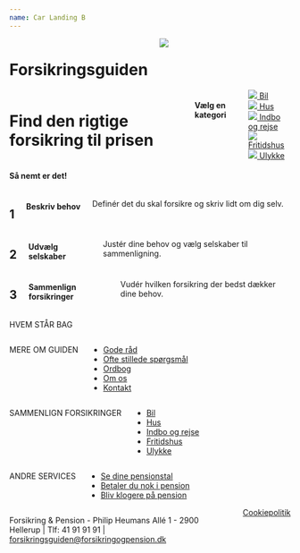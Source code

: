 ```yaml
---
name: Car Landing B
---
```

<div class="top-line">
	<div class="row">
		<div class="small-12 columns">
			<h1 class="brand-name">Forsikringsguiden</h1>
			<img src="external/images/logo.png" id="logo">
		</div>
	</div>
</div>
<div class="row p-v-xlarge gradient-light">
	<div class="small-12 columns">
		<div class="row">
			<div class="small-12 columns text-center">
				<h1 class="nmb">Find den rigtige forsikring til prisen</h1>
				<h4 class="nmt">Vælg en kategori</h4>
			</div>
		</div>
		<div class="row p-vt-small p-vb-large">
			<div class="small-2 columns small-offset-1">
				<a href="#" class="large-button">
					<div class="button-content">
						<div class="button-content-inner">
							<img class="button-icon" srcset="http://lorempixel.com/100/50 1x, http://lorempixel.com/200/100 2x" src="//placehold.it/50x50">
							<span>Bil</span>
						</div>
					</div>
				</a>
			</div>
			<div class="small-2 columns">
				<a href="#" class="large-button">
					<div class="button-content">
						<div class="button-content-inner">
							<img class="button-icon" srcset="http://lorempixel.com/100/50 1x, http://lorempixel.com/200/100 2x" src="//placehold.it/50x50">
							<span>Hus</span>
						</div>
					</div>
				</a>
			</div>
			<div class="small-2 columns">
				<a href="#" class="large-button">
					<div class="button-content">
						<div class="button-content-inner">
							<img class="button-icon" srcset="http://lorempixel.com/100/50 1x, http://lorempixel.com/200/100 2x" src="//placehold.it/50x50">
							<span>Indbo og rejse</span>
						</div>
					</div>
				</a>
			</div>
			<div class="small-2 columns">
				<a href="#" class="large-button">
					<div class="button-content">
						<div class="button-content-inner">
							<img class="button-icon" srcset="http://lorempixel.com/100/50 1x, http://lorempixel.com/200/100 2x" src="//placehold.it/50x50">
							<span>Fritidshus</span>
						</div>
					</div>
				</a>
			</div>
			<div class="small-2 columns end">
				<a href="#" class="large-button">
					<div class="button-content">
						<div class="button-content-inner">
							<img class="button-icon" srcset="http://lorempixel.com/100/50 1x, http://lorempixel.com/200/100 2x" src="//placehold.it/50x50">
							<span>Ulykke</span>
						</div>
					</div>
				</a>
			</div>
		</div>
	</div>
</div>
<div class="row p-v-medium text-center">
	<h4>Så nemt er det!</h4>
</div>
<div class="row">
	<div class="small-4 columns text-center">
		<h2 class="number-circle">1</h2>
		<h4 class="m-v-tiny">Beskriv behov</h4>
		<p class="m-h-medium">Definér det du skal forsikre og skriv lidt om dig selv.</p>
	</div>
	<div class="small-4 columns text-center">
		<h2 class="number-circle">2</h2>
		<h4 class="m-v-tiny">Udvælg selskaber</h4>
		<p class="m-h-medium">Justér dine behov og vælg selskaber til sammenligning.</p>
	</div>
	<div class="small-4 columns text-center">
		<h2 class="number-circle">3</h2>
		<h4 class="m-v-tiny">Sammenlign forsikringer</h4>
		<p class="m-h-medium">Vudér hvilken forsikring der bedst dækker dine behov.</p>
	</div>
</div>
<div class="row bg-gray-darkest text-white p-v-medium">
	<div class="small-3 columns">
		<p class="lead">HVEM STÅR BAG</p>
		<img src="//placehold.it/400x200" alt="">
		<hr>
		<img src="//placehold.it/400x200" alt="">
	</div>
	<div class="small-3 columns p-hl-xxlarge p-hr-tiny">
		<p class="lead">MERE OM GUIDEN</p>
		<ul class="fa-ul">
			<li><i class="fa-li fa fa-angle-right"></i><a href="#" class="white-link">Gode råd</a></li>
			<li><i class="fa-li fa fa-angle-right"></i><a href="#" class="white-link">Ofte stillede spørgsmål</a></li>
			<li><i class="fa-li fa fa-angle-right"></i><a href="#" class="white-link">Ordbog</a></li>
			<li><i class="fa-li fa fa-angle-right"></i><a href="#" class="white-link">Om os</a></li>
			<li><i class="fa-li fa fa-angle-right"></i><a href="#" class="white-link">Kontakt</a></li>
		</ul>
	</div>
	<div class="small-3 columns p-hl-xxlarge p-hr-tiny">
		<p class="lead">SAMMENLIGN FORSIKRINGER</p>
		<ul class="fa-ul">
			<li><i class="fa-li fa fa-angle-right"></i><a href="#" class="white-link">Bil</a></li>
			<li><i class="fa-li fa fa-angle-right"></i><a href="#" class="white-link">Hus</a></li>
			<li><i class="fa-li fa fa-angle-right"></i><a href="#" class="white-link">Indbo og rejse</a></li>
			<li><i class="fa-li fa fa-angle-right"></i><a href="#" class="white-link">Fritidshus</a></li>
			<li><i class="fa-li fa fa-angle-right"></i><a href="#" class="white-link">Ulykke</a></li>
		</ul>
	</div>
	<div class="small-3 columns p-hl-xxlarge p-hr-tiny">
		<p class="lead">ANDRE SERVICES</p>
		<ul class="fa-ul">
			<li><i class="fa-li fa fa-angle-right"></i><a href="#" class="white-link">Se dine pensionstal</a></li>
			<li><i class="fa-li fa fa-angle-right"></i><a href="#" class="white-link">Betaler du nok i pension</a></li>
			<li><i class="fa-li fa fa-angle-right"></i><a href="#" class="white-link">Bliv klogere på pension</a></li>
		</ul>
	</div>
</div>
<div class="row bg-gray-darkest alt text-white p-vt-small p-vb-xlarge">
	<div class="small-12 columns clearfix">
		<p class="footer-text pull-left">Forsikring & Pension - Philip Heumans Allé 1 - 2900 Hellerup <span class="m-h-tiny text-gray">|</span> Tlf: 41 91 91 91 <span class="m-h-tiny text-gray">|</span> <a class="white-link" href="mailto:forsikringsguiden@forsikringogpension.dk">forsikringsguiden@forsikringogpension.dk</a></p>
		<a href="#" class="white-link pull-right">Cookiepolitik</a>
	</div>
</div>
